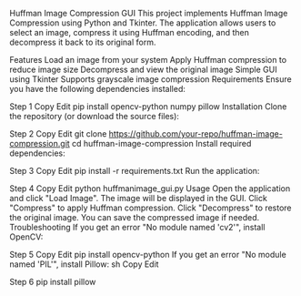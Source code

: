 Huffman Image Compression GUI
This project implements Huffman Image Compression using Python and Tkinter. The application allows users to select an image, compress it using Huffman encoding, and then decompress it back to its original form.

Features
Load an image from your system
Apply Huffman compression to reduce image size
Decompress and view the original image
Simple GUI using Tkinter
Supports grayscale image compression
Requirements
Ensure you have the following dependencies installed:

Step 1
Copy
Edit
pip install opencv-python numpy pillow
Installation
Clone the repository (or download the source files):

Step 2
Copy
Edit
git clone https://github.com/your-repo/huffman-image-compression.git
cd huffman-image-compression
Install required dependencies:

Step 3
Copy
Edit
pip install -r requirements.txt
Run the application:

Step 4
Copy
Edit
python huffmanimage_gui.py
Usage
Open the application and click "Load Image".
The image will be displayed in the GUI.
Click "Compress" to apply Huffman compression.
Click "Decompress" to restore the original image.
You can save the compressed image if needed.
Troubleshooting
If you get an error "No module named 'cv2'", install OpenCV:

Step 5
Copy
Edit
pip install opencv-python
If you get an error "No module named 'PIL'", install Pillow:
sh
Copy
Edit

Step 6
pip install pillow
